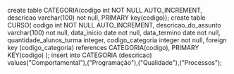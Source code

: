 create table CATEGORIA(codigo int NOT NULL AUTO_INCREMENT,
descricao varchar(100) not null,
PRIMARY key(codigo));
create table CURSO(
codigo int NOT NULL AUTO_INCREMENT,
descricao_do_assunto  varchar(100) not null,
data_inicio date not null,
data_termino date not null,
quantidade_alunos_turma integer,
codigo_categoria integer not null,
foreign key (codigo_categoria) references CATEGORIA(codigo),
PRIMARY KEY(codigo)
);
insert into CATEGORIA (descricao) values("Comportamental"),("Programação"),("Qualidade"),("Processos");
